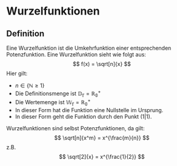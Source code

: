 # Wurzelfunktionen

## Definition

Eine Wurzelfunktion ist die Umkehrfunktion einer entsprechenden Potenzfunktion. Eine Wurzelfunktion sieht wie folgt aus:
$$
f(x) = \sqrt[n]{x}
$$
Hier gilt:

- $n \in \{\mathbb{N} \geq 1\}$
- Die Definitionsmenge ist $\mathbb{D_f} = \mathbb{R^+_0}$
- Die Wertemenge ist $\mathbb{W_f} = \mathbb{R^+_0}$
- In dieser Form hat die Funktion eine Nullstelle im Ursprung.
- In dieser Form geht die Funktion durch den Punkt $(1|1)$.

Wurzelfunktionen sind selbst Potenzfunktionen, da gilt:
$$
\sqrt[n]{x^m} = x^{\frac{m}{n}}
$$
z.B.
$$
\sqrt[2]{x} = x^{\frac{1}{2}}
$$
